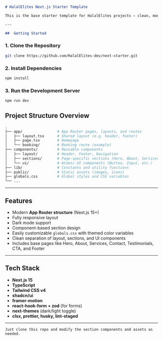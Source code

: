 

````markdown
# HalalElites Next.js Starter Template

This is the base starter template for HalalElites projects — clean, modern, and optimized for Muslim-owned businesses and services. Built with **Next.js 13 App Router**, **Tailwind CSS**, and **shadcn/ui**, this template is ready to be adapted into agency, restaurant, or other business websites.

---

##  Getting Started
````
### 1. Clone the Repository

```bash
git clone https://github.com/HalalElites-dev/next-starter.git
```

### 2. Install Dependencies

```bash
npm install
```

### 3. Run the Development Server

```bash
npm run dev
```


##  Project Structure Overview

```bash
.
├── app/                # App Router pages, layouts, and routes
│   ├── layout.tsx      # Shared layout (e.g. header, footer)
│   ├── page.tsx        # Homepage
│   └── booking/        # Booking route (example)
├── components/         # Reusable components
│   ├── layout/         # Header, Footer, Navigation
│   ├── sections/       # Page-specific sections (Hero, About, Services, etc.)
│   └── ui/             # Atomic UI components (Button, Input, etc.)
├── lib/                # Constants and utility functions
├── public/             # Static assets (images, icons)
├── globals.css         # Global styles and CSS variables
└── ...
```

---

## Features

* Modern **App Router structure** (Next.js 15+)
* Fully responsive layout
* Dark mode support
* Component-based section design
* Easily customizable `globals.css` with themed color variables
* Clean separation of layout, sections, and UI components
* Includes base pages like Hero, About, Services, Contact, Testimonials, CTA, and Footer

---

## Tech Stack

* **Next.js 15**
* **TypeScript**
* **Tailwind CSS v4**
* **shadcn/ui**
* **framer-motion**
* **react-hook-form + zod** (for forms)
* **next-themes** (dark/light toggle)
* **clsx, prettier, husky, lint-staged**

---
````
Just clone this repo and modify the section components and assets as needed.



